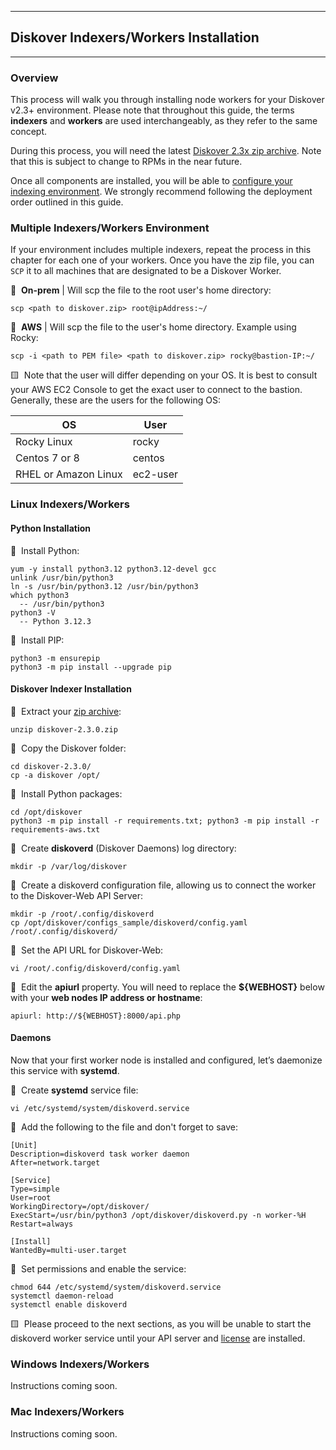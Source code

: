 ___
## Diskover Indexers/Workers Installation
___

### Overview

This process will walk you through installing node workers for your Diskover v2.3+ environment. Please note that throughout this guide, the terms **indexers** and **workers** are used interchangeably, as they refer to the same concept.

During this process, you will need the latest [Diskover 2.3x zip archive](https://download.diskoverdata.com/). Note that this is subject to change to RPMs in the near future.

Once all components are installed, you will be able to [configure your indexing environment](). We strongly recommend following the deployment order outlined in this guide.

### Multiple Indexers/Workers Environment

If your environment includes multiple indexers, repeat the process in this chapter for each one of your workers. Once you have the zip file, you can `SCP` it to all machines that are designated to be a Diskover Worker. 

🔴 &nbsp;**On-prem** | Will scp the file to the root user's home directory:
```
scp <path to diskover.zip> root@ipAddress:~/
```

🔴 &nbsp;**AWS** | Will scp the file to the user's home directory. Example using Rocky:
```
scp -i <path to PEM file> <path to diskover.zip> rocky@bastion-IP:~/
```

🟨 &nbsp;Note that the user will differ depending on your OS. It is best to consult your AWS EC2 Console to get the exact user to connect to the bastion. Generally, these are the users for the following OS:

| OS | User |
| --- | --- |
| Rocky Linux | rocky |
| Centos 7 or 8 | centos |
| RHEL or Amazon Linux | ec2-user |

### Linux Indexers/Workers

#### Python Installation

🔴 &nbsp;Install Python:
```
yum -y install python3.12 python3.12-devel gcc
unlink /usr/bin/python3
ln -s /usr/bin/python3.12 /usr/bin/python3
which python3
  -- /usr/bin/python3
python3 -V
  -- Python 3.12.3
```

🔴 &nbsp;Install PIP:
```
python3 -m ensurepip
python3 -m pip install --upgrade pip
```

#### Diskover Indexer Installation

🔴 &nbsp;Extract your [zip archive](https://download.diskoverdata.com/):
```
unzip diskover-2.3.0.zip
```

🔴 &nbsp;Copy the Diskover folder:
```
cd diskover-2.3.0/
cp -a diskover /opt/
```

🔴 &nbsp;Install Python packages:
```
cd /opt/diskover
python3 -m pip install -r requirements.txt; python3 -m pip install -r requirements-aws.txt
```

🔴 &nbsp;Create **diskoverd** (Diskover Daemons) log directory:
```
mkdir -p /var/log/diskover
```

🔴 &nbsp;Create a diskoverd configuration file, allowing us to connect the worker to the Diskover-Web API Server:
```
mkdir -p /root/.config/diskoverd
cp /opt/diskover/configs_sample/diskoverd/config.yaml /root/.config/diskoverd/
```

🔴 &nbsp;Set the API URL for Diskover-Web:
```
vi /root/.config/diskoverd/config.yaml
```

🔴 &nbsp;Edit the **apiurl** property. You will need to replace the **${WEBHOST}** below with your **web nodes IP address or hostname**:
```
apiurl: http://${WEBHOST}:8000/api.php
```

#### Daemons 

Now that your first worker node is installed and configured, let’s daemonize this service with **systemd**.

🔴 &nbsp;Create **systemd** service file:
```
vi /etc/systemd/system/diskoverd.service
```

🔴 &nbsp;Add the following to the file and don't forget to save:
```
[Unit]
Description=diskoverd task worker daemon
After=network.target

[Service]
Type=simple
User=root
WorkingDirectory=/opt/diskover/
ExecStart=/usr/bin/python3 /opt/diskover/diskoverd.py -n worker-%H
Restart=always

[Install]
WantedBy=multi-user.target
```

🔴 &nbsp;Set permissions and enable the service:
```
chmod 644 /etc/systemd/system/diskoverd.service
systemctl daemon-reload
systemctl enable diskoverd
```

🟨 &nbsp;Please proceed to the next sections, as you will be unable to start the diskoverd worker service until your API server and [license]() are installed.

### Windows Indexers/Workers

Instructions coming soon.

### Mac Indexers/Workers

Instructions coming soon.
